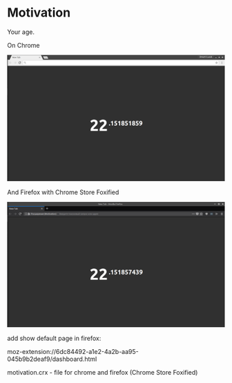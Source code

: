 Motivation
========

Your age.

On Chrome

![](chrome_motivation_lysak.png)

And Firefox with Chrome Store Foxified

![](firefox_motivation_lysak.png)


add show default page in firefox:

moz-extension://6dc84492-a1e2-4a2b-aa95-045b9b2deaf9/dashboard.html

motivation.crx - file for chrome and firefox (Chrome Store Foxified)
